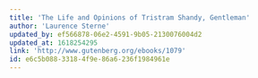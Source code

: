 ```yaml
---
title: 'The Life and Opinions of Tristram Shandy, Gentleman'
author: 'Laurence Sterne'
updated_by: ef566878-06e2-4591-9b05-2130076004d2
updated_at: 1618254295
link: 'http://www.gutenberg.org/ebooks/1079'
id: e6c5b088-3318-4f9e-86a6-236f1984961e
---
```

